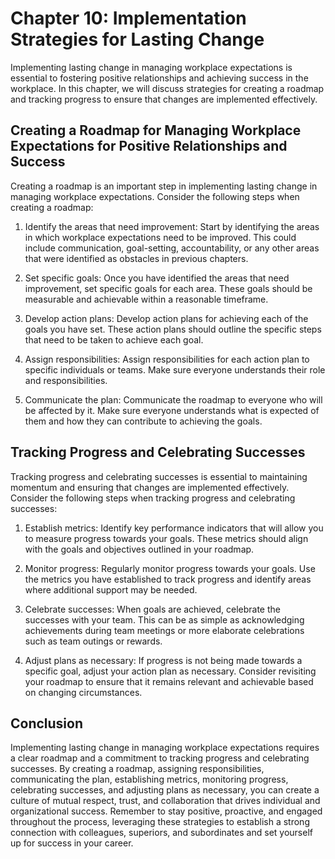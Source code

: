 Chapter 10: Implementation Strategies for Lasting Change
========================================================

Implementing lasting change in managing workplace expectations is essential to fostering positive relationships and achieving success in the workplace. In this chapter, we will discuss strategies for creating a roadmap and tracking progress to ensure that changes are implemented effectively.

Creating a Roadmap for Managing Workplace Expectations for Positive Relationships and Success
---------------------------------------------------------------------------------------------

Creating a roadmap is an important step in implementing lasting change in managing workplace expectations. Consider the following steps when creating a roadmap:

1. Identify the areas that need improvement: Start by identifying the areas in which workplace expectations need to be improved. This could include communication, goal-setting, accountability, or any other areas that were identified as obstacles in previous chapters.

2. Set specific goals: Once you have identified the areas that need improvement, set specific goals for each area. These goals should be measurable and achievable within a reasonable timeframe.

3. Develop action plans: Develop action plans for achieving each of the goals you have set. These action plans should outline the specific steps that need to be taken to achieve each goal.

4. Assign responsibilities: Assign responsibilities for each action plan to specific individuals or teams. Make sure everyone understands their role and responsibilities.

5. Communicate the plan: Communicate the roadmap to everyone who will be affected by it. Make sure everyone understands what is expected of them and how they can contribute to achieving the goals.

Tracking Progress and Celebrating Successes
-------------------------------------------

Tracking progress and celebrating successes is essential to maintaining momentum and ensuring that changes are implemented effectively. Consider the following steps when tracking progress and celebrating successes:

1. Establish metrics: Identify key performance indicators that will allow you to measure progress towards your goals. These metrics should align with the goals and objectives outlined in your roadmap.

2. Monitor progress: Regularly monitor progress towards your goals. Use the metrics you have established to track progress and identify areas where additional support may be needed.

3. Celebrate successes: When goals are achieved, celebrate the successes with your team. This can be as simple as acknowledging achievements during team meetings or more elaborate celebrations such as team outings or rewards.

4. Adjust plans as necessary: If progress is not being made towards a specific goal, adjust your action plan as necessary. Consider revisiting your roadmap to ensure that it remains relevant and achievable based on changing circumstances.

Conclusion
----------

Implementing lasting change in managing workplace expectations requires a clear roadmap and a commitment to tracking progress and celebrating successes. By creating a roadmap, assigning responsibilities, communicating the plan, establishing metrics, monitoring progress, celebrating successes, and adjusting plans as necessary, you can create a culture of mutual respect, trust, and collaboration that drives individual and organizational success. Remember to stay positive, proactive, and engaged throughout the process, leveraging these strategies to establish a strong connection with colleagues, superiors, and subordinates and set yourself up for success in your career.
